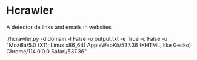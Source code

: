 # Hcrawler
A detector de links and emails in websites

./hcrawler.py -d domain -l False -o output.txt -e True -c False -u "Mozilla/5.0 (X11; Linux x86_64) AppleWebKit/537.36 (KHTML, like Gecko) Chrome/114.0.0.0 Safari/537.36"
